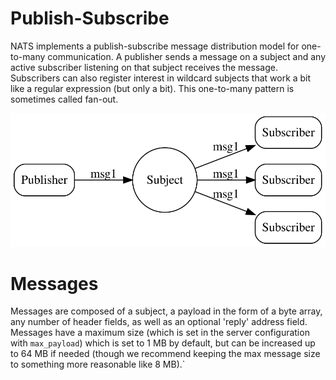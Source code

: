 # Publish-Subscribe

NATS implements a publish-subscribe message distribution model for one-to-many communication. A publisher sends a message on a subject and any active subscriber listening on that subject receives the message. Subscribers can also register interest in wildcard subjects that work a bit like a regular expression \(but only a bit\). This one-to-many pattern is sometimes called fan-out.

![](../.gitbook/assets/pubsub.svg)

# Messages
Messages are composed of a subject, a payload in the form of a byte array, any number of header fields, as well as an optional 'reply' address field. Messages have a maximum size (which is set in the server configuration with `max_payload`) which is set to 1 MB by default, but can be increased up to 64 MB if needed (though we recommend keeping the max message size to something more reasonable like 8 MB).`